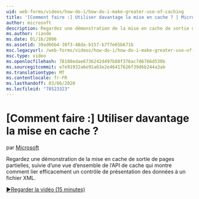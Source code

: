 ```yaml
---
uid: web-forms/videos/how-do-i/how-do-i-make-greater-use-of-caching
title: '[Comment faire :] Utiliser davantage la mise en cache ? | Microsoft Docs'
author: microsoft
description: Regardez une démonstration de la mise en cache de sortie de pages partielles, suivie d’une vue d’ensemble de l’API de cache qui montre comment lier efficacement une présentation de données...
ms.author: riande
ms.date: 01/16/2006
ms.assetid: 39ad66b4-30f3-48da-b157-b7ffe65b671b
msc.legacyurl: /web-forms/videos/how-do-i/how-do-i-make-greater-use-of-caching
msc.type: video
ms.openlocfilehash: 78108edae6736242d497b88f376ac7d6766d530b
ms.sourcegitcommit: e7e91932a6e91a63e2e46417626f39d6b244a3ab
ms.translationtype: MT
ms.contentlocale: fr-FR
ms.lasthandoff: 03/06/2020
ms.locfileid: "78523323"
---
```

# <a name="how-do-i-make-greater-use-of-caching"></a>[Comment faire :] Utiliser davantage la mise en cache ?

par [Microsoft](https://github.com/microsoft)

Regardez une démonstration de la mise en cache de sortie de pages partielles, suivie d’une vue d’ensemble de l’API de cache qui montre comment lier efficacement un contrôle de présentation des données à un fichier XML.

[&#9654;Regarder la vidéo (15 minutes)](https://channel9.msdn.com/Blogs/ASP-NET-Site-Videos/how-do-i-make-greater-use-of-caching)
